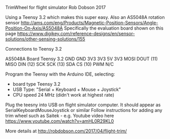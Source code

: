 
TrimWheel for flight simulator 
Rob Dobson 2017

Using a Teensy 3.2 which makes this super easy.
Also an AS5048A rotation sensor http://ams.com/eng/Products/Magnetic-Position-Sensors/Angle-Position-On-Axis/AS5048A
Specifically the evaluation board shown on this page https://www.digikey.com/reference-designs/en/sensor-solutions/other-sensing-solutions/155

Connections to Teensy 3.2

AS5048A Board         Teensy 3.2
GND                   GND
3V3                   3V3
5V                    3V3
MOSI                  DOUT (11)
MISO                  DIN (12)
SCK                   SCK (13)
SDA                   CS (10)
PWM	                  N/C

Program the Teensy with the Arduino IDE, selecting:
- board type Teensy 3.2
- USB Type: "Serial + Keyboard + Mouse + Joystick"
- CPU speed 24 MHz (didn't work at highest rate)

Plug the teesny into USB on flight simulator computer.
It should appear as SerialKeyboardMouseJoystick or similar
Follow instructions for adding any trim wheel such as Saitek - e.g. Youtube video here https://www.youtube.com/watch?v=amHL0R29KL0

More details at http://robdobson.com/2017/04/flight-trim/
